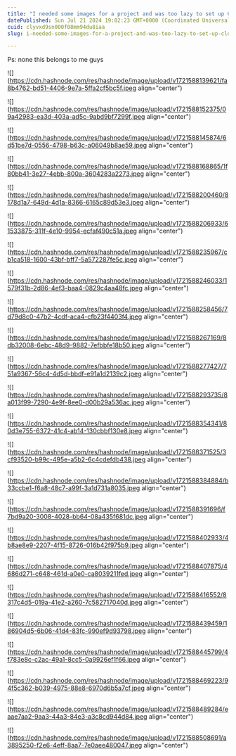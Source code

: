 ```yaml
---
title: "I needed some images for a project and was too lazy to set up Cloudinary at 1 am."
datePublished: Sun Jul 21 2024 19:02:23 GMT+0000 (Coordinated Universal Time)
cuid: clyvxd9sn000f08mm94du8iaa
slug: i-needed-some-images-for-a-project-and-was-too-lazy-to-set-up-cloudinary-at-1-am

---
```


Ps: none this belongs to me guys

![](https://cdn.hashnode.com/res/hashnode/image/upload/v1721588139621/fa8b4762-bd51-4406-9e7a-5ffa2cf5bc5f.jpeg align="center")

![](https://cdn.hashnode.com/res/hashnode/image/upload/v1721588152375/09a42983-ea3d-403a-ad5c-9abd9bf7299f.jpeg align="center")

![](https://cdn.hashnode.com/res/hashnode/image/upload/v1721588145874/6d51be7d-0556-4798-b63c-a06049b8ae59.jpeg align="center")

![](https://cdn.hashnode.com/res/hashnode/image/upload/v1721588168865/1f80bb41-3e27-4ebb-800a-3604283a2273.jpeg align="center")

![](https://cdn.hashnode.com/res/hashnode/image/upload/v1721588200460/8178d1a7-649d-4d1a-8366-6165c89d53e3.jpeg align="center")

![](https://cdn.hashnode.com/res/hashnode/image/upload/v1721588206933/61533875-311f-4e10-9954-ecfaf490c51a.jpeg align="center")

![](https://cdn.hashnode.com/res/hashnode/image/upload/v1721588235967/cb1ca518-1600-43bf-bff7-5a572287fe5c.jpeg align="center")

![](https://cdn.hashnode.com/res/hashnode/image/upload/v1721588246033/1579f31b-2d86-4ef3-baa4-0829c4aa48fc.jpeg align="center")

![](https://cdn.hashnode.com/res/hashnode/image/upload/v1721588258456/7d79d8c0-47b2-4cdf-aca4-cfb23f4403f4.jpeg align="center")

![](https://cdn.hashnode.com/res/hashnode/image/upload/v1721588267169/8db32008-6ebc-48d9-9882-7efbbfe18b50.jpeg align="center")

![](https://cdn.hashnode.com/res/hashnode/image/upload/v1721588277427/751a9367-56c4-4d5d-bbdf-e91a1d2139c2.jpeg align="center")

![](https://cdn.hashnode.com/res/hashnode/image/upload/v1721588293735/8a013f99-7290-4e9f-8ee0-d00b29a536ac.jpeg align="center")

![](https://cdn.hashnode.com/res/hashnode/image/upload/v1721588354341/80d3e755-6372-41c4-ab14-130cbbf130e8.jpeg align="center")

![](https://cdn.hashnode.com/res/hashnode/image/upload/v1721588371525/3cf93520-b99c-495e-a5b2-6c4cdefdb438.jpeg align="center")

![](https://cdn.hashnode.com/res/hashnode/image/upload/v1721588384884/b33ccbe1-f6a8-48c7-a99f-3a1d731a8035.jpeg align="center")

![](https://cdn.hashnode.com/res/hashnode/image/upload/v1721588391696/f7bd9a20-3008-4028-bb64-08a435f681dc.jpeg align="center")

![](https://cdn.hashnode.com/res/hashnode/image/upload/v1721588402933/4b8ae8e9-2207-4f15-8726-016b42f975b9.jpeg align="center")

![](https://cdn.hashnode.com/res/hashnode/image/upload/v1721588407875/4686d271-c648-461d-a0e0-ca8039211fed.jpeg align="center")

![](https://cdn.hashnode.com/res/hashnode/image/upload/v1721588416552/8317c4d5-019a-41e2-a260-7c582717040d.jpeg align="center")

![](https://cdn.hashnode.com/res/hashnode/image/upload/v1721588439459/186904d5-6b06-41d4-83fc-990ef9d93798.jpeg align="center")

![](https://cdn.hashnode.com/res/hashnode/image/upload/v1721588445799/4f783e8c-c2ac-49a1-8cc5-0a9926ef1f66.jpeg align="center")

![](https://cdn.hashnode.com/res/hashnode/image/upload/v1721588469223/94f5c362-b039-4975-88e8-6970d6b5a7cf.jpeg align="center")

![](https://cdn.hashnode.com/res/hashnode/image/upload/v1721588489284/eaae7aa2-9aa3-44a3-84e3-a3c8cd944d84.jpeg align="center")

![](https://cdn.hashnode.com/res/hashnode/image/upload/v1721588508691/a3895250-f2e6-4eff-8aa7-7e0aee480047.jpeg align="center")